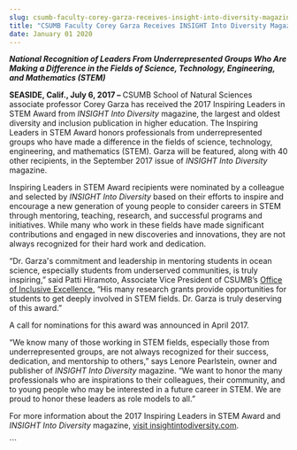 ```yaml
---
slug: csumb-faculty-corey-garza-receives-insight-into-diversity-magazines-2017-inspiring-leaders-in-stem-award-
title: "CSUMB Faculty Corey Garza Receives INSIGHT Into Diversity Magazine’s 2017 Inspiring Leaders in STEM Award "
date: January 01 2020
---
```


 
<p>
  <b
    ><i
      >National Recognition of Leaders From Underrepresented Groups Who Are
      Making a Difference in the Fields of Science, Technology, Engineering, and
      Mathematics (STEM)</i
    ></b
  >
</p>
<p>
  <b>SEASIDE, Calif., July 6, 2017 –</b><b> </b>CSUMB School of Natural Sciences
  associate professor Corey Garza has received the 2017 Inspiring Leaders in
  STEM Award from <i>INSIGHT Into Diversity </i>magazine, the largest and oldest
  diversity and inclusion publication in higher education. The Inspiring Leaders
  in STEM Award honors professionals from underrepresented groups who have made
  a difference in the fields of science, technology, engineering, and
  mathematics (STEM). Garza will be featured, along with 40 other recipients, in
  the September 2017 issue of <i>INSIGHT Into Diversity</i> magazine.
</p>
<p>
  Inspiring Leaders in STEM Award recipients were nominated by a colleague and
  selected by <i>INSIGHT Into Diversity</i> based on their efforts to inspire
  and encourage a new generation of young people to consider careers in STEM
  through mentoring, teaching, research, and successful programs and
  initiatives. While many who work in these fields have made significant
  contributions and engaged in new discoveries and innovations, they are not
  always recognized for their hard work and dedication.
</p>
<p>
  “Dr. Garza's commitment and leadership in mentoring students in ocean science,
  especially students from underserved communities, is truly inspiring,” said
  Patti Hiramoto, Associate Vice President of CSUMB’s
  <a href="https://csumb.edu/diversity">Office of Inclusive Excellence.</a> “His
  many research grants provide opportunities for students to get deeply involved
  in STEM fields. Dr. Garza is truly deserving of this award.”
</p>
<p>A call for nominations for this award was announced in April 2017.</p>
<p>
  “We know many of those working in STEM fields, especially those from
  underrepresented groups, are not always recognized for their success,
  dedication, and mentorship to others,” says Lenore Pearlstein, owner and
  publisher of <i>INSIGHT Into Diversity</i> magazine. “We want to honor the
  many professionals who are inspirations to their colleagues, their community,
  and to young people who may be interested in a future career in STEM. We are
  proud to honor these leaders as role models to all.”
</p>
<p>
  For more information about the 2017 Inspiring Leaders in STEM Award and
  <i>INSIGHT Into Diversity</i> magazine,
  <a href="https://www.insightintodiversity.com"
    >visit insightintodiversity.com</a
  >.&nbsp;
</p>
```
